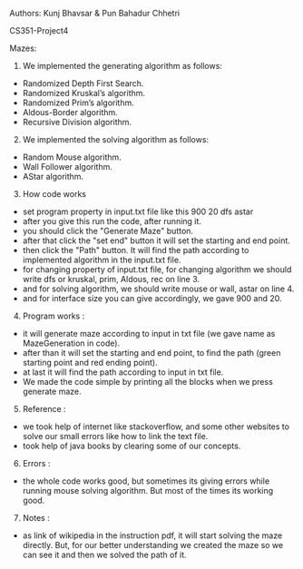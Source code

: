 Authors: Kunj Bhavsar &
Pun Bahadur Chhetri

CS351-Project4


Mazes:

1) We implemented the generating algorithm as follows:
- Randomized Depth First Search.
- Randomized Kruskal’s algorithm.
- Randomized Prim’s algorithm.
- Aldous-Border algorithm.
- Recursive Division algorithm.
2) We implemented the solving algorithm as follows:
- Random Mouse algorithm.
- Wall Follower algorithm.
- AStar algorithm.
3) How code works
- set program property in input.txt file like this
900
20
dfs
astar
- after you give this run the code, after running it.
- you should click the "Generate Maze" button.
- after that click the "set end" button it will set the starting and end point.
- then click the "Path" button. It will find the path according to implemented algorithm in the input.txt file.
- for changing property of input.txt file, for changing algorithm we should write dfs or kruskal, prim, Aldous, rec on line 3.
- and for solving algorithm, we should write mouse or wall, astar on line 4.
- and for interface size you can give accordingly, we gave 900 and 20.
4) Program works : 
- it will generate maze according to input in txt file (we gave name as MazeGeneration in code).
- after than it will set the starting and end point, to find the path (green starting point and red ending point).
- at last it will find the path according to input in txt file.
- We made the code simple by printing all the blocks when we press generate maze.
5) Reference : 
- we took help of internet like stackoverflow, and some other websites to solve our small errors like how to link the text file.
- took help of java books by clearing some of our concepts.
6) Errors :
- the whole code works good, but sometimes its giving errors while running mouse solving algorithm. But most of the times its working good.
7) Notes :
- as link of wikipedia in the instruction pdf, it will start solving the maze directly. But, for our better understanding we created the maze so we can see it and then we solved the path of it.


